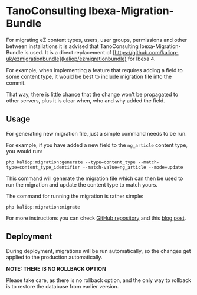 TanoConsulting Ibexa-Migration-Bundle
=====================================

For migrating eZ content types, users, user groups, permissions and other between installations it is advised that TanoConsulting Ibexa-Migration-Bundle is used. It is a direct replacement of [https://github.com/kaliop-uk/ezmigrationbundle](kaliop/ezmigrationbundle) for Ibexa 4.

For example, when implementing a feature that requires adding a field to some content type, it would be best to include migration file into the commit.

That way, there is little chance that the change won't be propagated to other servers, plus it is clear when, who and why added the field.


Usage
-----

For generating new migration file, just a simple command needs to be run.

For example, if you have added a new field to the `ng_article` content type, you would run:

```console
php kaliop:migration:generate --type=content_type --match-type=content_type_identifier --match-value=ng_article --mode=update

```

This command will generate the migration file which can then be used to run the migration and update the content type to match yours.

The command for running the migration is rather simple:

```console
php kaliop:migration:migrate
```

For more instructions you can check [GitHub repository](https://github.com/tanoconsulting/ibexa-migration-bundle) and this [blog post](https://netgen.io/blog/ez-migrations-made-easy-kaliop-migration-bundle).

Deployment
----------

During deployment, migrations will be run automatically, so the changes get applied to the production automatically.

**NOTE: THERE IS NO ROLLBACK OPTION**

Please take care, as there is no rollback option, and the only way to rollback is to restore the database from earlier version.
